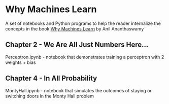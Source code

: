# Why Machines Learn
A set of notebooks and Python programs to help the reader internalize the concepts in the book [Why Machines Learn](http://anilananthaswamy.com/why-machines-learn) by Anil Ananthaswamy


## Chapter 2 - We Are All Just Numbers Here...
Perceptron.ipynb - notebook that demonstrates training a perceptron with 2 weights + bias

## Chapter 4 - In All Probability
MontyHall.ipynb - notebook that simulates the outcomes of staying or switching doors in the Monty Hall problem
